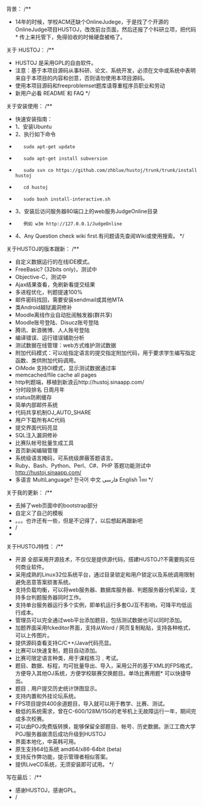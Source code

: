 
背景：
/**
*    14年的时候，学校ACM还缺个OnlineJudege，于是找了个开源的OnlineJudge项目HUSTOJ，改改前台页面，然后还报了个科研立项，把代码*    传上来托管下，免得验收的时候硬盘被格了。

关于 HUSTOJ：
/**
*    HUSTOJ 是采用GPL的自由软件。
*    注意：基于本项目源码从事科研、论文、系统开发，必须在文中或系统中表明来自于本项目的内容和创意，否则请勿使用本项目源码。
*    使用本项目源码和freeproblemset题库请尊重程序员职业和劳动
*    新用户必看 README 和 FAQ
*/


关于安装使用：
/**
*    快速安装指南：
*    1、安装Ubuntu
*    2、执行如下命令
*        sudo apt-get update
*        sudo apt-get install subversion
*        sudo svn co https://github.com/zhblue/hustoj/trunk/trunk/install hustoj
*        cd hustoj
*        sudo bash install-interactive.sh
*    3、安装后访问服务器80端口上的web服务JudgeOnline目录
*        例如 w3m http://127.0.0.1/JudgeOnline
*    4、Any Question check wiki first.有问题请先查阅Wiki或使用搜索。
*/       


关于HUSTOJ的版本跟新：
/**
*    自定义数据运行的在线IDE模式。
*    FreeBasic? (32bits only)，测试中
*    Objective-C，测试中
*    Ajax结果查看，免刷新看提交结果
*    多进程优化，判题提速100%
*    邮件密码找回，需要安装sendmail或其他MTA
*    类Android越狱漏洞修补
*    Moodle离线作业自动批阅触发器(群共享)
*    Moodle账号登陆、Disucz账号登陆
*    腾讯、新浪微博、人人账号登陆
*    编译错误、运行错误辅助分析
*    测试数据在线管理：web方式维护测试数据
*    附加代码模式：可以给指定语言的提交指定附加代码，用于要求学生编写指定函数、类供附加代码调用。
*    OiMode 支持OI模式，显示测试数据通过率
*    memcached/file cache all pages
*    http判题端，移植到新浪云http://hustoj.sinaapp.com/
*    分时段排名 日周月年
*    status防刷缓存
*    简单内部邮件系统
*    代码共享机制OJ_AUTO_SHARE
*    用户下载所有AC代码
*    提交界面代码亮显
*    SQL注入漏洞修补
*    比赛队帐号批量生成工具
*    首页新闻编辑管理
*    系统级语言掩码，可系统级屏蔽答题语言。
*    Ruby、Bash、Python、Perl、C#、PHP 答题功能测试中 http://hustoj.sinaapp.com/
*    多语言 MultiLanguage? 한국어 中文 فارسی English ไทย 
*/


关于我的更新：
/**
* 去掉了web页面中的bootstrap部分
* 自定义了自己的模板
* 。。。也许还有一些，但是不记得了，以后想起再跟新吧
* /
* 


关于HUSTOJ特性：
/**
*    开源 全部采用开源技术，不仅仅是提供源代码，搭建HUSTOJ?不需要购买任何商业软件。
*    采用成熟的Linux32位系统平台，通过目录锁定和用户锁定以及系统调用限制避免恶意答案损害系统。
*    支持负载均衡，可以将web服务器、数据库服务器、判题服务器分机架设，支持多台判题服务器同时工作。
*    支持单台服务器运行多个实例，即单机运行多套OJ互不影响，可降平均低运行成本。
*    管理员可以完全通过web平台添加题目，包括测试数据也可以同时添加。
*    加题界面采用fckeditor界面，支持从Word / 网页复制粘贴，支持各种格式，可以上传图片。
*    提供源码查看支持C/C++/Java代码亮显。
*    比赛可以快速复制，题目自动添加。
*    比赛可限定语言种类，用于课程练习﹑考试。
*    题目、数据、标程，均可批量导出、导入，采用公开的基于XML的FPS格式，方便导入其他OJ系统，方便学校联赛交换题目。单场比赛用题*    可以快捷导出。
*    题目﹑用户提交历史统计饼图显示。
*    支持内置和外挂论坛系统。
*    FPS项目提供400余道题目，导入就可以用于教学、比赛、测试。
*    极低的系统需求，曾在C-600/128M/15G的老爷机上无故障运行一年，期间完成多次校赛。
*    可以由POJ免费版转换，能够保留全部题目、帐号、历史数据。浙江工商大学POJ服务器崩溃后成功升级到HUSTOJ
*    界面本地化，中英韩可用。
*    原生支持64位系统 amd64/x86-64bit (beta)
*    支持反作弊功能，提示管理者相似答案。
*    提供LiveCD系统，无须安装即可试用。 
*/


写在最后：
/**
*    感谢HUSTOJ，感谢GPL。
* /   
